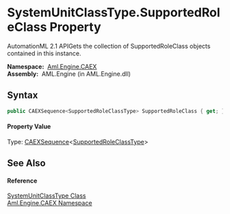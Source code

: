 SystemUnitClassType.SupportedRoleClass Property
===============================================
AutomationML 2.1 APIGets the collection of SupportedRoleClass objects contained in this instance.

  **Namespace:**  [Aml.Engine.CAEX][1]  
  **Assembly:**  AML.Engine (in AML.Engine.dll)

Syntax
------

```csharp
public CAEXSequence<SupportedRoleClassType> SupportedRoleClass { get; }
```

#### Property Value
Type: [CAEXSequence][2]&lt;[SupportedRoleClassType][3]>

See Also
--------

#### Reference
[SystemUnitClassType Class][4]  
[Aml.Engine.CAEX Namespace][1]  

[1]: ../README.md
[2]: ../CAEXSequence_1/README.md
[3]: ../SupportedRoleClassType/README.md
[4]: README.md
[5]: https://www.automationml.org
[6]: ../../icons/logoShade.png